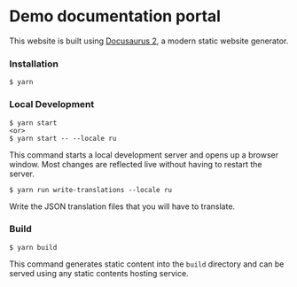 # Demo documentation portal

This website is built using [Docusaurus 2](https://docusaurus.io/), a modern static website generator.

### Installation

```
$ yarn
```

### Local Development

```
$ yarn start
<or>
$ yarn start -- --locale ru
```

This command starts a local development server and opens up a browser window. Most changes are reflected live without having to restart the server.

```
$ yarn run write-translations --locale ru
```

Write the JSON translation files that you will have to translate.

### Build

```
$ yarn build
```

This command generates static content into the `build` directory and can be served using any static contents hosting service.
